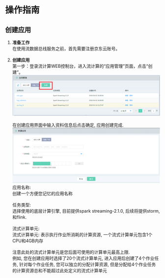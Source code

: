 # 操作指南<br>
## 创建应用<br>
1. **准备工作**<br>
在使用流数据总线服务之前，首先需要注册京东云账号。<br><br>
2.	**创建应用**<br>
第一步：登录流计算WEB控制台，进入流计算的“应用管理”页面，点击“创建”。<br>
![sc-013](../../../../image/Streamcompute/SC-013.png?raw=true)<br><br>
在创建应用界面中输入资料信息后点击确定, 应用创建完成.<br>
![sc-014](../../../../image/Streamcompute/SC-014.png?raw=true)<br>
应用名称: <br>
创建一个方便您记忆的应用名称<br><br>
任务类型: <br>
选择使用的底层计算引擎, 目前提供spark streaming-2.1.0, 后续将提供storm,和flink.<br><br>
流式计算单元: <br>
流式计算单元: 表示执行作业所消耗的计算资源, 一个流式计算单元包含1个CPU和4GB内存<br><br>
注意此处的流式计算单元是您后面可使用的计算单元最高上限.<br>
例如, 您在创建应用时选择了20个流式计算单元, 进入应用后创建了4个作业任务, 针对每个作业任务, 您可以独立的分配计算资源, 但是分配给4个作业任务的计算资源总和不能超过此处定义的流式计算单元